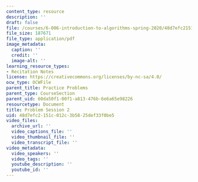 ```yaml
---
content_type: resource
description: ''
draft: false
file: /courses/6-006-introduction-to-algorithms-spring-2020/48d7efc2151c012c3b5825def33f0be5_MIT6_006S20_prob2.pdf
file_size: 187671
file_type: application/pdf
image_metadata:
  caption: ''
  credit: ''
  image-alt: ''
learning_resource_types:
- Recitation Notes
license: https://creativecommons.org/licenses/by-nc-sa/4.0/
ocw_type: OCWFile
parent_title: Practice Problems
parent_type: CourseSection
parent_uid: 60da50f1-00f1-a813-476b-6e6a65e98226
resourcetype: Document
title: Problem Session 2
uid: 48d7efc2-151c-012c-3b58-25def33f0be5
video_files:
  archive_url: ''
  video_captions_file: ''
  video_thumbnail_file: ''
  video_transcript_file: ''
video_metadata:
  video_speakers: ''
  video_tags: ''
  youtube_description: ''
  youtube_id: ''
---
```

